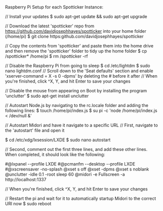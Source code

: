 Raspberry Pi Setup for each Spotticker Instance:

// 	Install your updates
$	sudo apt-get update && sudo apt-get upgrade

// 	Download the latest 'spotticker' repo from https://github.com/davidjosephhayes/spotticker into your home folder (/home/pi)
$	git clone https:github.com/davidjosephhayes/spotticker

// 	Copy the contents from 'spotticker' and paste them into the home drive and then remove the 'spotticker' folder to tidy up the home folder
$ 	cp /spotticker* /home/pi
$ 	rm /spotticker -rf

// 	Disable the Raspberry Pi from going to sleep
$	cd /etc/lightdm
$ 	sudo nano lightdm.conf
// 	Scroll down to the 'Seat defaults' section and enable 'xserver-command = X -s 0 -dpms' by deleting the # before it after
// 	When you're finished, click ^X, Y, and hit Enter to save your changes

// 	Disable the mouse from appearing on Boot by installing the program 'unclutter'
$ 	sudo apt-get install unclutter

// 	Autostart Node.js by navigating to the rc.locale folder and adding the following lines:
$	touch /home/pi/index.js 
$	su pi -c 'node /home/pi/index.js < /dev/null &'


//	Autostart Midori and have it navigate to a specific URL
//	First, navigate to the 'autostart' file and open it

$ 	cd /etc/xdg/lxsession/LXDE
$ 	sudo nano autostart

//	Second, comment out the first three lines, and add these other lines. When completed, it should look like the following: 

#@lxpanel --profile LXDE
#@pcmanfm --desktop --profile LXDE
#@xscreensaver -no-splash
@xset s off
@xset -dpms
@xset s noblank
@unclutter -idle 0.1 -root
sleep 60
@midori  -e Fullscreen -a http://localhost:1337

// 	When you're finished, click ^X, Y, and hit Enter to save your changes

// 	Restart the pi and wait for it to automatically startup Midori to the correct URl now
$	sudo reboot


